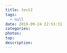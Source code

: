 ```yaml
---
title: test2
tags:
  - null
date: 2018-09-24 22:53:31
categories:
photos:
top:
description:
---
```

